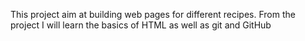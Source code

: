 This project aim at building web pages for different recipes. From the project I will learn the basics of HTML as well as git and GitHub 
